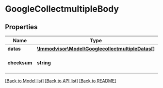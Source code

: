 # GoogleCollectmultipleBody

## Properties
Name | Type | Description | Notes
------------ | ------------- | ------------- | -------------
**datas** | [**\Immodvisor\Model\GooglecollectmultipleDatas[]**](GooglecollectmultipleDatas.md) |  | 
**checksum** | **string** | Request&#x27;s validity checksum | 

[[Back to Model list]](../../README.md#documentation-for-models) [[Back to API list]](../../README.md#documentation-for-api-endpoints) [[Back to README]](../../README.md)

